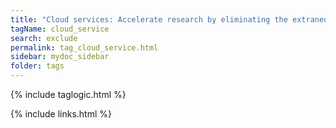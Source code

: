 ```yaml
---
title: "Cloud services: Accelerate research by eliminating the extraneous"
tagName: cloud_service
search: exclude
permalink: tag_cloud_service.html
sidebar: mydoc_sidebar
folder: tags
---
```

{% include taglogic.html %}

{% include links.html %}
